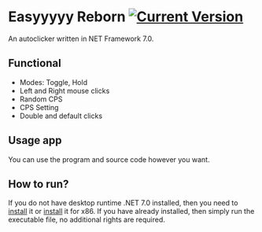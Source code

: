 # Easyyyyy Reborn [![Current Version](https://img.shields.io/badge/version-2.0.0.0-blue.svg)](https://github.com/mentolaass/Easyyyyy)
An autoclicker written in NET Framework 7.0.

## Functional
* Modes: Toggle, Hold
* Left and Right mouse clicks
* Random CPS
* CPS Setting
* Double and default clicks

## Usage app
You can use the program and source code however you want.

## How to run?
If you do not have desktop runtime .NET 7.0 installed, then you need to [install](https://dotnet.microsoft.com/en-us/download/dotnet/thank-you/runtime-desktop-7.0.13-windows-x64-installer) it or [install](https://dotnet.microsoft.com/en-us/download/dotnet/thank-you/runtime-desktop-7.0.13-windows-x86-installer) it for x86. If you have already installed, then simply run the executable file, no additional rights are required.
